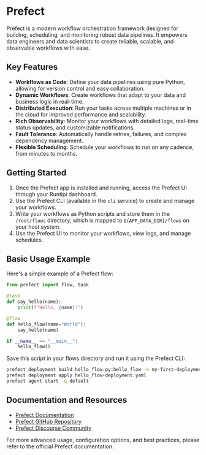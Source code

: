 # Prefect

Prefect is a modern workflow orchestration framework designed for building, scheduling, and monitoring robust data pipelines. It empowers data engineers and data scientists to create reliable, scalable, and observable workflows with ease.

## Key Features

- **Workflows as Code**: Define your data pipelines using pure Python, allowing for version control and easy collaboration.
- **Dynamic Workflows**: Create workflows that adapt to your data and business logic in real-time.
- **Distributed Execution**: Run your tasks across multiple machines or in the cloud for improved performance and scalability.
- **Rich Observability**: Monitor your workflows with detailed logs, real-time status updates, and customizable notifications.
- **Fault Tolerance**: Automatically handle retries, failures, and complex dependency management.
- **Flexible Scheduling**: Schedule your workflows to run on any cadence, from minutes to months.

## Getting Started

1. Once the Prefect app is installed and running, access the Prefect UI through your Runtipi dashboard.
2. Use the Prefect CLI (available in the `cli` service) to create and manage your workflows.
3. Write your workflows as Python scripts and store them in the `/root/flows` directory, which is mapped to `${APP_DATA_DIR}/flows` on your host system.
4. Use the Prefect UI to monitor your workflows, view logs, and manage schedules.

## Basic Usage Example

Here's a simple example of a Prefect flow:

```python
from prefect import flow, task

@task
def say_hello(name):
    print(f"Hello, {name}!")

@flow
def hello_flow(name="World"):
    say_hello(name)

if __name__ == "__main__":
    hello_flow()
```

Save this script in your flows directory and run it using the Prefect CLI:

```bash
prefect deployment build hello_flow.py:hello_flow -n my-first-deployment -q default
prefect deployment apply hello_flow-deployment.yaml
prefect agent start -q default
```

## Documentation and Resources

- [Prefect Documentation](https://docs.prefect.io/)
- [Prefect GitHub Repository](https://github.com/PrefectHQ/prefect)
- [Prefect Discourse Community](https://discourse.prefect.io/)

For more advanced usage, configuration options, and best practices, please refer to the official Prefect documentation.